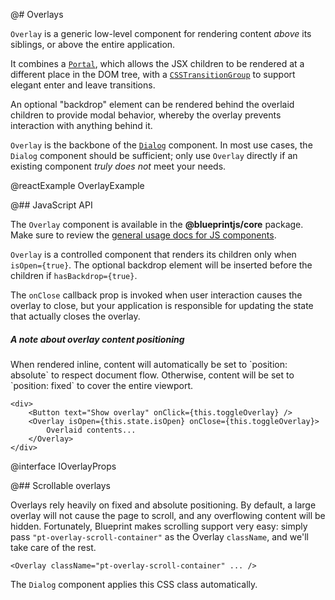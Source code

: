@# Overlays

`Overlay` is a generic low-level component for rendering content _above_ its siblings, or above the
entire application.

It combines a [`Portal`](#core/components/portal), which allows the JSX children to be rendered at a
different place in the DOM tree, with a
[`CSSTransitionGroup`](https://facebook.github.io/react/docs/animation.html) to support elegant
enter and leave transitions.

An optional "backdrop" element can be rendered behind the overlaid children to provide modal
behavior, whereby the overlay prevents interaction with anything behind it.

`Overlay` is the backbone of the [`Dialog`](#core/components/dialog) component. In most use cases, the
`Dialog` component should be sufficient; only use `Overlay` directly if an existing component _truly
does not_ meet your needs.

@reactExample OverlayExample

@## JavaScript API

The `Overlay` component is available in the __@blueprintjs/core__ package.
Make sure to review the [general usage docs for JS components](#blueprint.usage).

`Overlay` is a controlled component that renders its children only when `isOpen={true}`. The
optional backdrop element will be inserted before the children if `hasBackdrop={true}`.

The `onClose` callback prop is invoked when user interaction causes the overlay to close,
but your application is responsible for updating the state that actually closes the overlay.

<div class="pt-callout pt-intent-primary pt-icon-info-sign">
    <h5>A note about overlay content positioning</h5>
    When rendered inline, content will automatically be set to `position: absolute` to respect
    document flow. Otherwise, content will be set to `position: fixed` to cover the entire viewport.
</div>

```tsx
<div>
    <Button text="Show overlay" onClick={this.toggleOverlay} />
    <Overlay isOpen={this.state.isOpen} onClose={this.toggleOverlay}>
        Overlaid contents...
    </Overlay>
</div>
```

@interface IOverlayProps

@## Scrollable overlays

Overlays rely heavily on fixed and absolute positioning. By default, a large overlay will not cause
the page to scroll, and any overflowing content will be hidden. Fortunately, Blueprint makes
scrolling support very easy: simply pass `"pt-overlay-scroll-container"` as the Overlay `className`,
and we'll take care of the rest.

```tsx
<Overlay className="pt-overlay-scroll-container" ... />
```

The `Dialog` component applies this CSS class automatically.
